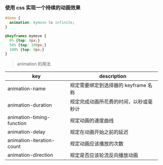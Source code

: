 ### 使用 css 实现一个持续的动画效果

```css
#demo {
  animation: mymove 5s infinite;
}

@keyframes mymove {
  0% {top: 0px;}
  50% {top: 100px;}
  100% {top: 0px;}
}
```
> animation 的用法

key | description
-- | --
animation-name |	规定需要绑定到选择器的 keyframe 名称
animation-duration	| 规定完成动画所花费的时间，以秒或毫秒计
animation-timing-function	| 规定动画的速度曲线
animation-delay |	规定在动画开始之前的延迟
animation-iteration-count	| 规定动画应该播放的次数
animation-direction	| 规定是否应该轮流反向播放动画
